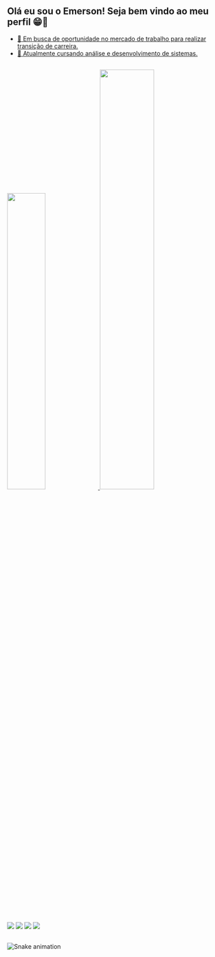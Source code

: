 ## Olá eu sou o Emerson! Seja bem vindo ao meu perfil 😁👋
<div align="center">
  <a href="https://github.com/emersondearaujo">
</div>

- 🔭 Em busca de oportunidade no mercado de trabalho para realizar transição de carreira.
- 🌱 Atualmente cursando análise e desenvolvimento de sistemas.

##

<div>
<a href="https://beacons.ai//emersondearaujo">
<img width="42%" src="https://github-readme-stats.vercel.app/api?username=emersondearaujo&show_icons=true&theme=tokyonight&include_allcommits=true&count_private=true"/>
<img width="50%" src="https://github-readme-stats.vercel.app/api/top-langs/?username=emersondearaujo&layout=compact&langs_count=16&theme=tokyonight"/>
</div>

##

<div>
  <a href="https://instagram.com/emerson.emin" target="_blank"><img src="https://img.shields.io/badge/-Instagram-%23E4405F?style=for-the-badge&logo=instagram&logoColor=white" target="_blank"></a>
 <a href="https://discord.gg/fkv3SJkVn8" target="_blank"><img src="https://img.shields.io/badge/Discord-7289DA?style=for-the-badge&logo=discord&logoColor=white" target="_blank"></a> 
  <a href = "mailto:emersondearaujo1@gmail.com"><img src="https://img.shields.io/badge/-Gmail-%23333?style=for-the-badge&logo=gmail&logoColor=white" target="_blank"></a>
  <a href="https://www.linkedin.com/in/emerson-d-5796a094/" target="_blank"><img src="https://img.shields.io/badge/-LinkedIn-%230077B5?style=for-the-badge&logo=linkedin&logoColor=white" target="_blank"></a>   
</div>

##

![Snake animation](https://github.com/emersondearaujo/emersondearaujo/blob/output/github.com-contribution-grid-snake.svg)
